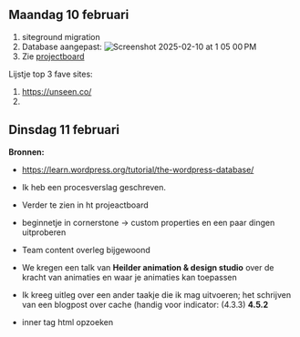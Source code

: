 ## Maandag 10 februari

1. siteground migration
2. Database aangepast:
   ![Screenshot 2025-02-10 at 1 05 00 PM](https://github.com/user-attachments/assets/f79bac0a-9a1a-46c4-9229-922465d1abc7)
3. Zie [projectboard](https://github.com/users/Hadil66/projects/14/views/1)


Lijstje top 3 fave sites:
1. https://unseen.co/
2. 

## Dinsdag 11 februari
**Bronnen:**
- https://learn.wordpress.org/tutorial/the-wordpress-database/
- Ik heb een procesverslag geschreven.
- Verder te zien in ht projeactboard
- beginnetje in cornerstone -> custom properties en een paar dingen uitproberen
- Team content overleg bijgewoond
- We kregen een talk van **Heilder animation & design studio** over de kracht van animaties en waar je animaties kan toepassen
- Ik kreeg uitleg over een ander taakje die ik mag uitvoeren; het schrijven van een blogpost over cache (handig voor indicator: (4.3.3) **4.5.2**

- inner tag html opzoeken
